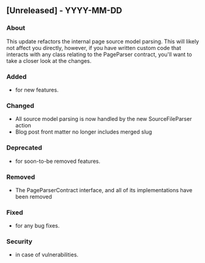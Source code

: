 ## [Unreleased] - YYYY-MM-DD

### About

This update refactors the internal page source model parsing. This will likely not affect you directly, however, if you have written custom code that interacts with any class relating to the PageParser contract, you'll want to take a closer look at the changes.

### Added
- for new features.

### Changed
- All source model parsing is now handled by the new SourceFileParser action
- Blog post front matter no longer includes merged slug

### Deprecated
- for soon-to-be removed features.

### Removed
- The PageParserContract interface, and all of its implementations have been removed

### Fixed
- for any bug fixes.

### Security
- in case of vulnerabilities.
